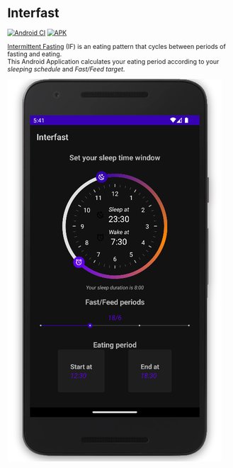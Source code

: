 # Interfast
[![Android CI](https://github.com/Husseinfo/interfast/actions/workflows/android.yml/badge.svg)](https://github.com/Husseinfo/interfast/actions/workflows/android.yml)
[![APK](https://img.shields.io/badge/Download-APK-red)](https://github.com/Husseinfo/interfast/releases/download/v1.0.0/Interfast.apk)

[Intermittent Fasting](https://www.healthline.com/nutrition/intermittent-fasting-guide#methods) (IF) is an eating pattern that cycles between periods of fasting and eating.  
This Android Application calculates your eating period according to your _sleeping schedule_ and _Fast/Feed target_.

![img.png](img.png)
